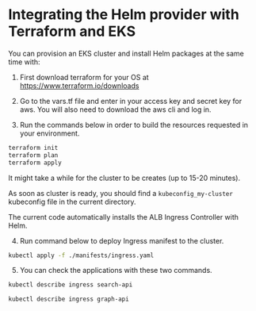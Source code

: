 # Integrating the Helm provider with Terraform and EKS

You can provision an EKS cluster and install Helm packages at the same time with:

1. First download terraform for your OS at https://www.terraform.io/downloads

2. Go to the vars.tf file and enter in your access key and secret key for aws. You will also need to download the aws cli and log in.

3.  Run the commands below in order to build the resources requested in your environment. 

```bash
terraform init
terraform plan
terraform apply
```

It might take a while for the cluster to be creates (up to 15-20 minutes).

As soon as cluster is ready, you should find a `kubeconfig_my-cluster` kubeconfig file in the current directory.

The current code automatically installs the ALB Ingress Controller with Helm.

4. Run command below to deploy Ingress manifest to the cluster.

```bash
kubectl apply -f ./manifests/ingress.yaml
```

5.  You can check the applications with these two commands. 

```bash
kubectl describe ingress search-api
```

```bash
kubectl describe ingress graph-api
```